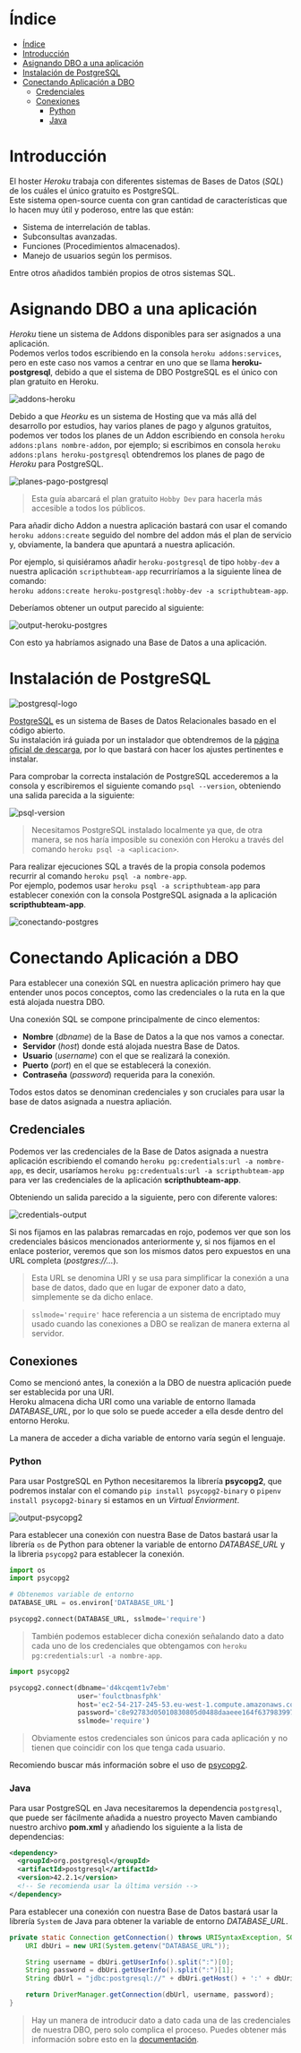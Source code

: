 # Índice

- [Índice](#%C3%ADndice)
- [Introducción](#introducci%C3%B3n)
- [Asignando DBO a una aplicación](#asignando-dbo-a-una-aplicaci%C3%B3n)
- [Instalación de PostgreSQL](#instalaci%C3%B3n-de-postgresql)
- [Conectando Aplicación a DBO](#conectando-aplicaci%C3%B3n-a-dbo)
    - [Credenciales](#credenciales)
    - [Conexiones](#conexiones)
        - [Python](#python)
        - [Java](#java)

# Introducción

El hoster *Heroku* trabaja con diferentes sistemas de Bases de Datos (*SQL*) de los cuáles el único gratuito es PostgreSQL.  
Este sistema open-source cuenta con gran cantidad de características que lo hacen muy útil y poderoso, entre las que están:

* Sistema de interrelación de tablas.
* Subconsultas avanzadas.
* Funciones (Procedimientos almacenados).
* Manejo de usuarios según los permisos.

Entre otros añadidos también propios de otros sistemas SQL.

# Asignando DBO a una aplicación

*Heroku* tiene un sistema de Addons disponibles para ser asignados a una aplicación.  
Podemos verlos todos escribiendo en la consola `heroku addons:services`, pero en este caso nos vamos a centrar en uno que se llama **heroku-postgresql**, debido a que el sistema de DBO PostgreSQL es el único con plan gratuito en Heroku.

![addons-heroku](https://i.imgur.com/6Mjyy0p.png)

Debido a que *Heorku* es un sistema de Hosting que va más allá del desarrollo por estudios, hay varios planes de pago y algunos gratuitos, podemos ver todos los planes de un Addon escribiendo en consola `heroku addons:plans nombre-addon`, por ejemplo; si escribimos en consola `heroku addons:plans heroku-postgresql` obtendremos los planes de pago de *Heroku* para PostgreSQL.

![planes-pago-postgresql](https://i.imgur.com/JorgtGQ.png)

>Esta guía abarcará el plan gratuito `Hobby Dev` para hacerla más accesible a todos los públicos.

Para añadir dicho Addon a nuestra aplicación bastará con usar el comando `heroku addons:create` seguido del nombre del addon más el plan de servicio y, obviamente, la bandera que apuntará a nuestra aplicación.

Por ejemplo, si quisiéramos añadir `heroku-postgresql` de tipo `hobby-dev` a nuestra aplicación `scripthubteam-app` recurriríamos a la siguiente línea de comando:  
`heroku addons:create heroku-postgresql:hobby-dev -a scripthubteam-app`.

Deberíamos obtener un output parecido al siguiente:

![output-heroku-postgres](https://i.imgur.com/4TY0bxf.png)

Con esto ya habríamos asignado una Base de Datos a una aplicación.

# Instalación de PostgreSQL

![postgresql-logo](https://www.redeszone.net/app/uploads/2016/02/postgresql-logo.png?x=634&y=309)

[PostgreSQL](https://www.postgresql.org/) es un sistema de Bases de Datos Relacionales basado en el código abierto.  
Su instalación irá guiada por un instalador que obtendremos de la [página oficial de descarga](https://www.postgresql.org/download/), por lo que bastará con hacer los ajustes pertinentes e instalar.

Para comprobar la correcta instalación de PostgreSQL accederemos a la consola y escribiremos el siguiente comando `psql --version`, obteniendo una salida parecida a la siguiente:

![psql-version](https://i.imgur.com/BkzU1di.png)

>Necesitamos PostgreSQL instalado localmente ya que, de otra manera, se nos haría imposible su conexión con Heroku a través del comando `heroku psql -a <aplicacion>`.

Para realizar ejecuciones SQL a través de la propia consola podemos recurrir al comando `heroku psql -a nombre-app`.  
Por ejemplo, podemos usar `heroku psql -a scripthubteam-app` para establecer conexión con la consola PostgreSQL asignada a la aplicación **scripthubteam-app**.

![conectando-postgres](https://i.imgur.com/WgtyC5z.png)

# Conectando Aplicación a DBO

Para establecer una conexión SQL en nuestra aplicación primero hay que entender unos pocos conceptos, como las credenciales o la ruta en la que está alojada nuestra DBO.

Una conexión SQL se compone principalmente de cinco elementos:

- **Nombre** (*dbname*) de la Base de Datos a la que nos vamos a conectar.
- **Servidor** (*host*) donde está alojada nuestra Base de Datos.
- **Usuario** (*username*) con el que se realizará la conexión.
- **Puerto** (*port*) en el que se establecerá la conexión.
- **Contraseña** (*password*) requerida para la conexión.

Todos estos datos se denominan credenciales y son cruciales para usar la base de datos asignada a nuestra apliación.

## Credenciales

Podemos ver las credenciales de la Base de Datos asignada a nuestra aplicación escribiendo el comando `heroku pg:credentials:url -a nombre-app`, es decir, usaríamos `heroku pg:credentuals:url -a scripthubteam-app` para ver las credenciales de la aplicación **scripthubteam-app**.

Obteniendo un salida parecido a la siguiente, pero con diferente valores:

![credentials-output](https://i.imgur.com/egpwrtu.png)

Si nos fijamos en las palabras remarcadas en rojo, podemos ver que son los credenciales básicos mencionados anteriormente y, si nos fijamos en el enlace posterior, veremos que son los mismos datos pero expuestos en una URL completa (*postgres://...*).

>Esta URL se denomina URI y se usa para simplificar la conexión a una base de datos, dado que en lugar de exponer dato a dato, simplemente se da dicho enlace.

>`sslmode='require'` hace referencia a un sistema de encriptado muy usado cuando las conexiones a DBO se realizan de manera externa al servidor.

## Conexiones

Como se mencionó antes, la conexión a la DBO de nuestra aplicación puede ser establecida por una URI.  
Heroku almacena dicha URI como una variable de entorno llamada *DATABASE_URL*, por lo que solo se puede acceder a ella desde dentro del entorno Heroku.

La manera de acceder a dicha variable de entorno varía según el lenguaje.

### Python

Para usar PostgreSQL en Python necesitaremos la librería **psycopg2**, que podremos instalar con el comando `pip install psycopg2-binary` o `pipenv install psycopg2-binary` si estamos en un *Virtual Enviorment*.

![output-psycopg2](https://i.imgur.com/NyX1ekL.png)

Para establecer una conexión con nuestra Base de Datos bastará usar la librería `os` de Python para obtener la variable de entorno *DATABASE_URL* y la libreria `psycopg2` para establecer la conexión.

```python
import os
import psycopg2

# Obtenemos variable de entorno
DATABASE_URL = os.environ['DATABASE_URL']

psycopg2.connect(DATABASE_URL, sslmode='require')
```

>También podemos establecer dicha conexión señalando dato a dato cada uno de los credenciales que obtengamos con `heroku pg:credentials:url -a nombre-app`.

```python
import psycopg2

psycopg2.connect(dbname='d4kcqemt1v7ebm'
                 user='foulctbnasfphk'
                 host='ec2-54-217-245-53.eu-west-1.compute.amazonaws.com'
                 password='c8e92783d05010830805d0488daaeee164f6379839975afa3e5f8583f93b88f8'
                 sslmode='require')
```

>Obviamente estos credenciales son únicos para cada aplicación y no tienen que coincidir con los que tenga cada usuario.

Recomiendo buscar más información sobre el uso de [psycopg2](http://initd.org/psycopg/docs/).

### Java

Para usar PostgreSQL en Java necesitaremos la dependencia `postgresql`, que puede ser fácilmente añadida a nuestro proyecto Maven cambiando nuestro archivo **pom.xml** y añadiendo los siguiente a la lista de dependencias:

```xml
<dependency>
  <groupId>org.postgresql</groupId>
  <artifactId>postgresql</artifactId>
  <version>42.2.1</version>
  <!-- Se recomienda usar la última versión -->
</dependency>
```

Para establecer una conexión con nuestra Base de Datos bastará usar la librería `System` de Java para obtener la variable de entorno *DATABASE_URL*.

```Java
private static Connection getConnection() throws URISyntaxException, SQLException {
    URI dbUri = new URI(System.getenv("DATABASE_URL"));

    String username = dbUri.getUserInfo().split(":")[0];
    String password = dbUri.getUserInfo().split(":")[1];
    String dbUrl = "jdbc:postgresql://" + dbUri.getHost() + ':' + dbUri.getPort() + dbUri.getPath() + "?sslmode=require";

    return DriverManager.getConnection(dbUrl, username, password);
}
```

>Hay un manera de introducir dato a dato cada una de las credenciales de nuestra DBO, pero solo complica el proceso. Puedes obtener más información sobre esto en la [documentación](https://jdbc.postgresql.org/documentation/head/index.html).